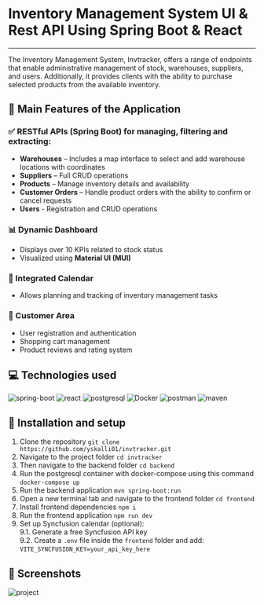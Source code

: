 # Inventory Management System UI & Rest API Using Spring Boot & React
***
The Inventory Management System, Invtracker, offers a range of endpoints that enable administrative management of stock, warehouses, suppliers, and users. Additionally, it provides clients with the ability to purchase selected products from the available inventory.

## 🚀 Main Features of the Application

### ✅ RESTful APIs (Spring Boot) for managing, filtering and extracting:
- **Warehouses** – Includes a map interface to select and add warehouse locations with coordinates  
- **Suppliers** – Full CRUD operations  
- **Products** – Manage inventory details and availability  
- **Customer Orders** – Handle product orders with the ability to confirm or cancel requests 
- **Users** - Registration and CRUD operations

### 📊 Dynamic Dashboard
- Displays over 10 KPIs related to stock status  
- Visualized using **Material UI (MUI)**  

### 📅 Integrated Calendar
- Allows planning and tracking of inventory management tasks  

### 🛒 Customer Area
- User registration and authentication  
- Shopping cart management  
- Product reviews and rating system  


## 💻 Technologies used
![spring-boot](https://github.com/user-attachments/assets/c388bb4f-739c-4483-9935-f558f9347b47)
![react](https://github.com/user-attachments/assets/58af1503-42ef-4011-864e-474c7677bb27)
![postgresql](https://github.com/user-attachments/assets/591c1875-8700-4d3c-8131-dd4d81cd9837)
![Docker](https://github.com/user-attachments/assets/7ca3adce-7e43-4873-9e5f-663d4cff0715)
![postman](https://github.com/user-attachments/assets/d9cec757-8dbf-4f16-bd9c-4c75d2d2261c)
![maven](https://github.com/user-attachments/assets/6957143d-14b5-49eb-97ef-6c660a4fad86)


## 🔧 Installation and setup
1. Clone the repository `git clone https://github.com/yskalli01/invtracker.git`
2. Navigate to the project folder `cd invtracker`
3. Then navigate to the backend folder `cd backend`
4. Run the postgresql container with docker-compose using this command `docker-compose up`
5. Run the backend application `mvn spring-boot:run`
6. Open a new terminal tab and navigate to the frontend folder `cd frontend`
7. Install frontend dependencies `npm i`
8. Run the frontend application `npm run dev`
9. Set up Syncfusion calendar (optional):  
   9.1. Generate a free Syncfusion API key  
   9.2. Create a `.env` file inside the `frontend` folder and add:  
        ```
        VITE_SYNCFUSION_KEY=your_api_key_here
        ```



## 📸 Screenshots
![project](https://github.com/user-attachments/assets/0e1ea28d-d956-40cf-930f-4e7131078d21)









